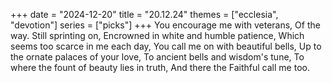 +++
date = "2024-12-20"
title = "20.12.24"
themes = ["ecclesia", "devotion"]
series = ["picks"]
+++
You encourage me with veterans,
Of the way. Still sprinting on,
Encrowned in white and humble patience,
Which seems too scarce in me each day,
You call me on with beautiful bells,
Up to the ornate palaces of your love,
To ancient bells and wisdom's tune,
To where the fount of beauty lies in truth, 
And there the Faithful call me too.
